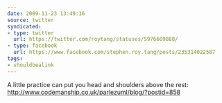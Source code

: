```yaml
---
date: 2009-11-23 13:49:16
source: twitter
syndicated:
- type: twitter
  url: https://twitter.com/roytang/statuses/5976609888/
- type: facebook
  url: https://www.facebook.com/stephen.roy.tang/posts/235314022587
tags:
- shouldbealink
---
```


A little practice can put you head and shoulders above the rest: http://www.codemanship.co.uk/parlezuml/blog/?postid=858
